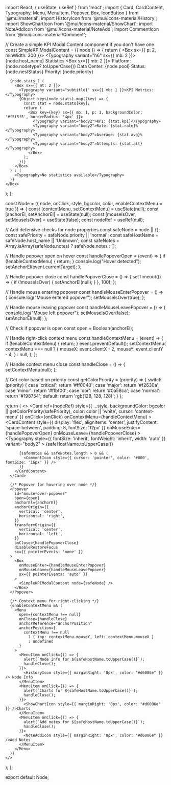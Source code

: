import React, { useState, useRef } from 'react';
import { Card, CardContent, Typography, Menu, MenuItem, Popover, Box, IconButton } from '@mui/material';
import HistoryIcon from '@mui/icons-material/History';
import ShowChartIcon from '@mui/icons-material/ShowChart';
import NoteAddIcon from '@mui/icons-material/NoteAdd';
import CommentIcon from '@mui/icons-material/Comment';

// Create a simple KPI Modal Content component if you don't have one
const SimpleKPIModalContent = ({ node }) => {
  return (
    <Box sx={{ p: 2, minWidth: 300 }}>
      <Typography variant="h6" sx={{ mb: 2 }}>
        {node.host_name} Statistics
      </Typography>
      <Box sx={{ mb: 2 }}>
        <Typography variant="subtitle1">Platform: {node.nodetype?.toUpperCase()}</Typography>
        <Typography variant="subtitle1">Data Center: {node.pool}</Typography>
        <Typography variant="subtitle1">Status: {node.nestStatus}</Typography>
        <Typography variant="subtitle1">Priority: {node.priority}</Typography>
      </Box>
      
      {node.stats ? (
        <Box sx={{ mt: 2 }}>
          <Typography variant="subtitle1" sx={{ mb: 1 }}>KPI Metrics:</Typography>
          {Object.keys(node.stats).map((key) => {
            const stat = node.stats[key];
            return (
              <Box key={key} sx={{ mb: 1, p: 1, backgroundColor: '#f5f5f5', borderRadius: '4px' }}>
                <Typography variant="body2">KPI: {stat.kpi}</Typography>
                <Typography variant="body2">Rate: {stat.rate}%</Typography>
                <Typography variant="body2">Average: {stat.avg}%</Typography>
                <Typography variant="body2">Attempts: {stat.att}</Typography>
              </Box>
            );
          })}
        </Box>
      ) : (
        <Typography>No statistics available</Typography>
      )}
    </Box>
  );
};

const Node = ({ node, onClick, style, bgcolor, color, enableContextMenu = true }) => {
  const [contextMenu, setContextMenu] = useState(null);
  const [anchorEl, setAnchorEl] = useState(null);
  const [mouseIsOver, setMouseIsOver] = useState(false);
  const nodeRef = useRef(null);
  
  // Add defensive checks for node properties
  const safeNode = node || {};
  const safePriority = safeNode.priority || 'normal';
  const safeHostName = safeNode.host_name || 'Unknown';
  const safeNotes = Array.isArray(safeNode.notes) ? safeNode.notes : [];

  // Handle popover open on hover
  const handlePopoverOpen = (event) => {
    if (!enableContextMenu) {
      return;
    }
    console.log("Hover detected");
    setAnchorEl(event.currentTarget);
  };

  // Handle popover close
  const handlePopoverClose = () => {
    setTimeout(() => {
      if (!mouseIsOver) {
        setAnchorEl(null);
      }
    }, 100);
  };

  // Handle mouse entering popover
  const handleMouseEnterPopover = () => {
    console.log("Mouse entered popover");
    setMouseIsOver(true);
  };

  // Handle mouse leaving popover
  const handleMouseLeavePopover = () => {
    console.log("Mouse left popover");
    setMouseIsOver(false);
    setAnchorEl(null);
  };

  // Check if popover is open
  const open = Boolean(anchorEl);

  // Handle right-click context menu
  const handleContextMenu = (event) => {
    if (!enableContextMenu) {
      return;
    }
    event.preventDefault();
    setContextMenu(
      contextMenu === null
        ? {
          mouseX: event.clientX - 2,
          mouseY: event.clientY - 4,
        }
        : null,
    );
  };

  // Handle context menu close
  const handleClose = () => {
    setContextMenu(null);
  };

  // Get color based on priority
  const getColorPriority = (priority) => {
    switch (priority) {
      case 'critical':
        return '#ff0040';
      case 'major':
        return '#f2630a';
      case 'minor':
        return '#ffbf00';
      case 'oor':
        return '#0a58ca';
      case 'normal':
        return '#198754';
      default:
        return 'rgb(128, 128, 128)';
    }
  };

  return (
    <>
      <Card 
        ref={nodeRef}
        style={{
          ...style,
          backgroundColor: bgcolor || getColorPriority(safePriority),
          color: color || 'white',
          cursor: 'context-menu'
        }} 
        onClick={onClick} 
        onContextMenu={handleContextMenu}
      >
        <CardContent 
          style={{ 
            display: 'flex', 
            alignItems: 'center', 
            justifyContent: 'space-between', 
            padding: 8, 
            fontSize: '12px' 
          }}
          onMouseEnter={handlePopoverOpen}
          onMouseLeave={handlePopoverClose}
        >
          <Typography
            style={{ fontSize: 'inherit', fontWeight: 'inherit', width: 'auto' }} 
            variant="body2"
          >
            {safeHostName.toUpperCase()}
          </Typography>

          {safeNotes && safeNotes.length > 0 && (
            <CommentIcon style={{ cursor: 'pointer', color: '#000', fontSize: '16px' }} />
          )}
        </CardContent>
      </Card>

      {/* Popover for hovering over node */}
      <Popover
        id="mouse-over-popover"
        open={open}
        anchorEl={anchorEl}
        anchorOrigin={{
          vertical: 'center',
          horizontal: 'right',
        }}
        transformOrigin={{
          vertical: 'center',
          horizontal: 'left',
        }}
        onClose={handlePopoverClose}
        disableRestoreFocus
        sx={{ pointerEvents: 'none' }}
      >
        <Box 
          onMouseEnter={handleMouseEnterPopover}
          onMouseLeave={handleMouseLeavePopover}
          sx={{ pointerEvents: 'auto' }}
        >
          <SimpleKPIModalContent node={safeNode} />
        </Box>
      </Popover>

      {/* Context menu for right-clicking */}
      {enableContextMenu && (
        <Menu
          open={contextMenu !== null}
          onClose={handleClose}
          anchorReference="anchorPosition"
          anchorPosition={
            contextMenu !== null
              ? { top: contextMenu.mouseY, left: contextMenu.mouseX }
              : undefined
          }
        >
          <MenuItem onClick={() => {
            alert(`Node info for ${safeHostName.toUpperCase()}`);
            handleClose();
          }}>
            <HistoryIcon style={{ marginRight: '8px', color: "#d6006e" }} /> Node Info
          </MenuItem>
          <MenuItem onClick={() => {
            alert(`Charts for ${safeHostName.toUpperCase()}`);
            handleClose();
          }}>
            <ShowChartIcon style={{ marginRight: '8px', color: "#d6006e" }} />Charts
          </MenuItem>
          <MenuItem onClick={() => {
            alert(`Add notes for ${safeHostName.toUpperCase()}`);
            handleClose();
          }}>
            <NoteAddIcon style={{ marginRight: '8px', color: "#d6006e" }} />Add Notes
          </MenuItem>
        </Menu>
      )}
    </>
  );
};

export default Node;
